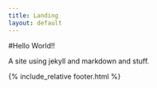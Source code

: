 ```yaml
---
title: Landing
layout: default
---
```


#Hello World!!

A site using jekyll and markdown and stuff.

{% include_relative footer.html %}
